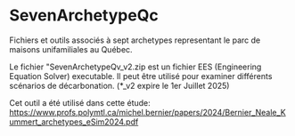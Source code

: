 # SevenArchetypeQc
Fichiers et outils associés à sept archetypes representant le parc de maisons unifamiliales au Québec.

Le fichier "SevenArchetypeQv_v2.zip est un fichier EES (Engineering Equation Solver) executable. 
Il peut être utilisé pour examiner différents scénarios de décarbonation.
(*_v2 expire le 1er Juillet 2025)

Cet outil a été utilisé dans cette étude: https://www.profs.polymtl.ca/michel.bernier/papers/2024/Bernier_Neale_Kummert_archetypes_eSim2024.pdf

